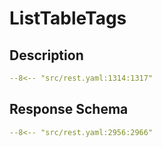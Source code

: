 # ListTableTags

## Description

```yaml
--8<-- "src/rest.yaml:1314:1317"
```

## Response Schema

```yaml
--8<-- "src/rest.yaml:2956:2966"
```